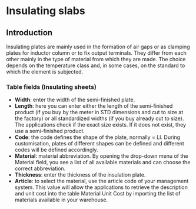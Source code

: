 # Insulating slabs

## Introduction
Insulating plates are mainly used in the formation of air gaps or as clamping plates for inductor column or to fix output terminals. They differ from each other mainly in the type of material from which they are made. The choice depends on the temperature class and, in some cases, on the standard to which the element is subjected.


### Table fields (Insulating sheets)

- **Width**: enter the width of the semi-finished plate.
- **Length**: here you can enter either the length of the semi-finished product (if you buy by the meter in STD dimensions and cut to size at the factory) or all standardized widths (if you buy already cut to size). The applications check if the exact size exists. If it does not exist, they use a semi-finished product.
- **Code**: the code defines the shape of the plate, normally = LI. During customisation, plates of different shapes can be defined and different codes will be defined accordingly.
- **Material**: material abbreviation. By opening the drop-down menu of the Material field, you see a list of all available materials and can choose the correct abbreviation.
- **Thickness**: enter the thickness of the insulation plate.
- **Article**: to select the material, use the article code of your management system. This value will allow the applications to retrieve the description and unit cost into the table Material Unit Cost by importing the list of materials available in your warehouse.
